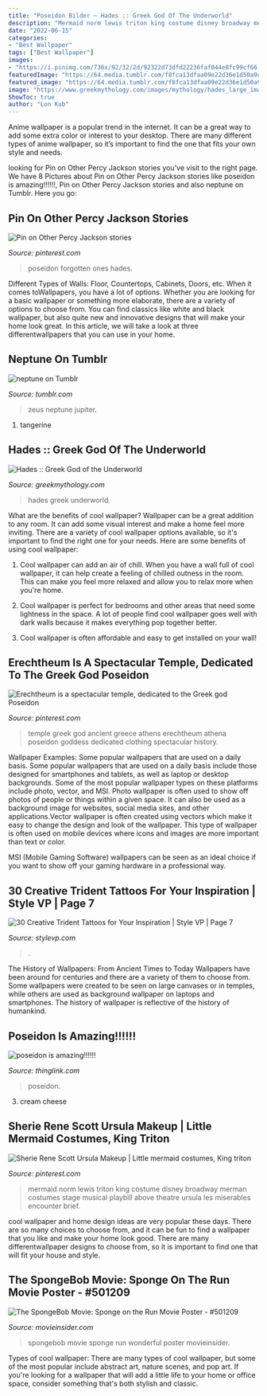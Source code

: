 ```yaml
---
title: "Poseidon Bilder ~ Hades :: Greek God Of The Underworld"
description: "Mermaid norm lewis triton king costume disney broadway merman costumes stage musical playbill above theatre ursula les miserables encounter brief"
date: "2022-06-15"
categories:
- "Best Wallpaper"
tags: ["Best Wallpaper"]
images:
- "https://i.pinimg.com/736x/92/32/2d/92322d73dfd22236faf044e8fc99cf66--little-mermaid-costumes-the-little-mermaid.jpg"
featuredImage: "https://64.media.tumblr.com/f8fca13dfaa09e22d36e1d50a9c5b32b/tumblr_pswzku1fp21wb3kt6_540.jpg"
featured_image: "https://64.media.tumblr.com/f8fca13dfaa09e22d36e1d50a9c5b32b/tumblr_pswzku1fp21wb3kt6_540.jpg"
image: "https://www.greekmythology.com/images/mythology/hades_large_image_3.jpg"
ShowToc: true
author: "Lon Kub"
---
```



Anime wallpaper is a popular trend in the internet. It can be a great way to add some extra color or interest to your desktop. There are many different types of anime wallpaper, so it’s important to find the one that fits your own style and needs.

	

		
looking for Pin on Other Percy Jackson stories you've visit to the right page. We have 8 Pictures about Pin on Other Percy Jackson stories like poseidon is amazing!!!!!!, Pin on Other Percy Jackson stories and also neptune on Tumblr. Here you go:
		
    
## Pin On Other Percy Jackson Stories

<img loading=lazy src="https://i.pinimg.com/736x/a4/b4/0c/a4b40cdf900b1c28f4c3882d91449b31.jpg" onerror="this.onerror=null;this.src='https://tse4.mm.bing.net/th?id=OIP.DBzmKp6rbHhaOrGD0f2PYgAAAA&amp;pid=15.1';" alt="Pin on Other Percy Jackson stories">

_Source: pinterest.com_

>poseidon forgotten ones hades. 

	

Different Types of Walls: Floor, Countertops, Cabinets, Doors, etc.
When it comes toWallpapers, you have a lot of options. Whether you are looking for a basic wallpaper or something more elaborate, there are a variety of options to choose from. You can find classics like white and black wallpaper, but also quite new and innovative designs that will make your home look great. In this article, we will take a look at three differentwallpapers that you can use in your home.

    
## Neptune On Tumblr

<img loading=lazy src="https://64.media.tumblr.com/f8fca13dfaa09e22d36e1d50a9c5b32b/tumblr_pswzku1fp21wb3kt6_540.jpg" onerror="this.onerror=null;this.src='https://tse4.mm.bing.net/th?id=OIP.2QBZDUbW_sENMPhMHQ4T5wHaKx&amp;pid=15.1';" alt="neptune on Tumblr">

_Source: tumblr.com_

>zeus neptune jupiter. 

	

1. tangerine 

    
## Hades :: Greek God Of The Underworld

<img loading=lazy src="https://www.greekmythology.com/images/mythology/hades_large_image_3.jpg" onerror="this.onerror=null;this.src='https://tse2.mm.bing.net/th?id=OIP.DZ6Fo6euwXoTHKUiBmRZAAHaLy&amp;pid=15.1';" alt="Hades :: Greek God of the Underworld">

_Source: greekmythology.com_

>hades greek underworld. 

	

What are the benefits of cool wallpaper?
Wallpaper can be a great addition to any room. It can add some visual interest and make a home feel more inviting. There are a variety of cool wallpaper options available, so it's important to find the right one for your needs. Here are some benefits of using cool wallpaper: 
1. Cool wallpaper can add an air of chill. When you have a wall full of cool wallpaper, it can help create a feeling of chilled outness in the room. This can make you feel more relaxed and allow you to relax more when you're home. 

2. Cool wallpaper is perfect for bedrooms and other areas that need some lightness in the space. A lot of people find cool wallpaper goes well with dark walls because it makes everything pop together better. 

3. Cool wallpaper is often affordable and easy to get installed on your wall!

    
## Erechtheum Is A Spectacular Temple, Dedicated To The Greek God Poseidon

<img loading=lazy src="https://i.pinimg.com/736x/2f/73/aa/2f73aa42e4600cad068e1b3e51eca8a5.jpg" onerror="this.onerror=null;this.src='https://tse1.mm.bing.net/th?id=OIP.mNEUEOdplfav_OBuyis6KwHaMH&amp;pid=15.1';" alt="Erechtheum is a spectacular temple, dedicated to the Greek god Poseidon">

_Source: pinterest.com_

>temple greek god ancient greece athens erechtheum athena poseidon goddess dedicated clothing spectacular history. 

	

Wallpaper Examples: Some popular wallpapers that are used on a daily basis.
Some popular wallpapers that are used on a daily basis include those designed for smartphones and tablets, as well as laptop or desktop backgrounds. Some of the most popular wallpaper types on these platforms include photo, vector, and MSI. 
Photo wallpaper is often used to show off photos of people or things within a given space. It can also be used as a background image for websites, social media sites, and other applications.Vector wallpaper is often created using vectors which make it easy to change the design and look of the wallpaper. This type of wallpaper is often used on mobile devices where icons and images are more important than text or color. 

MSI (Mobile Gaming Software) wallpapers can be seen as an ideal choice if you want to show off your gaming hardware in a professional way.

    
## 30 Creative Trident Tattoos For Your Inspiration | Style VP | Page 7

<img loading=lazy src="http://www.stylevp.com/wp-content/uploads/2020/08/1-Trident-Tattoos.jpg" onerror="this.onerror=null;this.src='https://tse4.mm.bing.net/th?id=OIP.LkSFq_pyT7u672DMRr9yJAHaJQ&amp;pid=15.1';" alt="30 Creative Trident Tattoos for Your Inspiration | Style VP | Page 7">

_Source: stylevp.com_

>. 

	

The History of Wallpapers: From Ancient Times to Today
Wallpapers have been around for centuries and there are a variety of them to choose from. Some wallpapers were created to be seen on large canvases or in temples, while others are used as background wallpaper on laptops and smartphones. The history of wallpaper is reflective of the history of humankind.

    
## Poseidon Is Amazing!!!!!!

<img loading=lazy src="http://cdn.thinglink.me/api/image/388755257762512898/1024/10/scaletowidth/0/0/1/1/false/true?wait=true" onerror="this.onerror=null;this.src='https://tse2.mm.bing.net/th?id=OIP.-WLWhHiZAXJ7H3fJT7F9ZwHaET&amp;pid=15.1';" alt="poseidon is amazing!!!!!!">

_Source: thinglink.com_

>poseidon. 

	

3. cream cheese 

    
## Sherie Rene Scott Ursula Makeup | Little Mermaid Costumes, King Triton

<img loading=lazy src="https://i.pinimg.com/736x/92/32/2d/92322d73dfd22236faf044e8fc99cf66--little-mermaid-costumes-the-little-mermaid.jpg" onerror="this.onerror=null;this.src='https://tse4.mm.bing.net/th?id=OIP.90ManS-vs6QcXfEcPO-ZQwAAAA&amp;pid=15.1';" alt="Sherie Rene Scott Ursula Makeup | Little mermaid costumes, King triton">

_Source: pinterest.com_

>mermaid norm lewis triton king costume disney broadway merman costumes stage musical playbill above theatre ursula les miserables encounter brief. 

	

cool wallpaper and home design ideas are very popular these days. There are so many choices to choose from, and it can be fun to find a wallpaper that you like and make your home look good. There are many differentwallpaper designs to choose from, so it is important to find one that will fit your house and style.

    
## The SpongeBob Movie: Sponge On The Run Movie Poster - #501209

<img loading=lazy src="https://s.movieinsider.com/images/p/501209_m1545005036.jpg" onerror="this.onerror=null;this.src='https://tse3.mm.bing.net/th?id=OIP.QKq6DNhP3_YEHQbT24KR2gHaK8&amp;pid=15.1';" alt="The SpongeBob Movie: Sponge on the Run Movie Poster - #501209">

_Source: movieinsider.com_

>spongebob movie sponge run wonderful poster movieinsider. 

	

Types of cool wallpaper:
There are many types of cool wallpaper, but some of the most popular include abstract art, nature scenes, and pop art. If you're looking for a wallpaper that will add a little life to your home or office space, consider something that's both stylish and classic.

